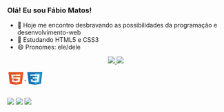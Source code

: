 ### Olá! Eu sou Fábio Matos!

- 🔭 Hoje me encontro desbravando as possibilidades da programação e desenvolvimento-web
- 🌱 Estudando HTML5 e CSS3
- 😄 Pronomes: ele/dele

<div align="center">
  <a href="https://github.com/Fabio-Matos1303">
  <img height="130em" src="https://github-readme-stats.vercel.app/api?username=fabio-matos1303&show_icons=true&theme=dark&include_all_commits=true&count_private=true"/>
  <img height="130em" src="https://github-readme-stats.vercel.app/api/top-langs/?username=fabio-matos1303&layout=compact&langs_count=7&theme=dark"/>
</div>
  
  <div style="display: inline_block"><br>
  <img align="center" alt="Fabio-HTML" height="30" width="40" src="https://raw.githubusercontent.com/devicons/devicon/master/icons/html5/html5-original.svg">
  <img align="center" alt="Fabio-CSS" height="30" width="40" src="https://raw.githubusercontent.com/devicons/devicon/master/icons/css3/css3-original.svg">
</div>
  
  ##

<div>
  <a href="https://www.instagram.com/oxe.binho/" target="_blank"><img src="https://img.shields.io/badge/-Instagram-%23E4405F?style=for-the-badge&logo=instagram&logoColor=white" target="_blank"></a>
  <a href = "mailto:fabiosmo123@gmail.com"><img src="https://img.shields.io/badge/-Gmail-%23333?style=for-the-badge&logo=gmail&logoColor=white" target="_blank"></a>
  <a href="https://www.linkedin.com/in/fabiosmo/" target="_blank"><img src="https://img.shields.io/badge/-LinkedIn-%230077B5?style=for-the-badge&logo=linkedin&logoColor=white" target="_blank"></a> 
</div>
